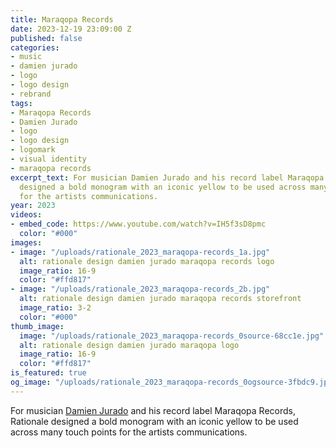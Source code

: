 ```yaml
---
title: Maraqopa Records
date: 2023-12-19 23:09:00 Z
published: false
categories:
- music
- damien jurado
- logo
- logo design
- rebrand
tags:
- Maraqopa Records
- Damien Jurado
- logo
- logo design
- logomark
- visual identity
- maraqopa records
excerpt_text: For musician Damien Jurado and his record label Maraqopa Records, Rationale
  designed a bold monogram with an iconic yellow to be used across many touch points
  for the artists communications.
year: 2023
videos:
- embed_code: https://www.youtube.com/watch?v=IH5f3sD8pmc
  color: "#000"
images:
- image: "/uploads/rationale_2023_maraqopa-records_1a.jpg"
  alt: rationale design damien jurado maraqopa records logo
  image_ratio: 16-9
  color: "#ffd817"
- image: "/uploads/rationale_2023_maraqopa-records_2b.jpg"
  alt: rationale design damien jurado maraqopa records storefront
  image_ratio: 3-2
  color: "#000"
thumb_image:
  image: "/uploads/rationale_2023_maraqopa-records_0source-68cc1e.jpg"
  alt: rationale design damien jurado maraqopa logo
  image_ratio: 16-9
  color: "#ffd817"
is_featured: true
og_image: "/uploads/rationale_2023_maraqopa-records_0ogsource-3fbdc9.jpg"
---
```


For musician [Damien Jurado](https://damienjuradomusic.com) and his record label Maraqopa Records, Rationale designed a bold monogram with an iconic yellow to be used across many touch points for the artists communications.